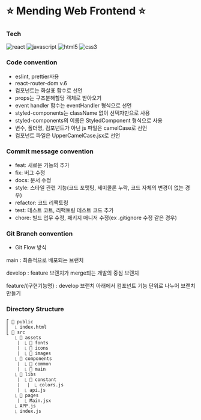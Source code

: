 # ⭐ Mending Web Frontend ⭐

### Tech
![react](https://img.shields.io/badge/-react-58c3ff?labelColor=white&logo=React)
![javascript](https://img.shields.io/badge/-javascript-ffd700?labelColor=white&logo=JavaScript)
![html5](https://img.shields.io/badge/-html5-fe765a?labelColor=white&logo=HTML5)
![css3](https://img.shields.io/badge/-css3-white?labelColor=blue&logo=CSS3)


### Code convention
- eslint, prettier사용
- react-router-dom v.6
- 컴포넌트는 화살표 함수로 선언
- props는 구조분해할당 객체로 받아오기
- event handler 함수는 eventHandler 형식으로 선언
- styled-components는 className 없이 선택자만으로 사용
- styled-components의 이름은 StyledComponent 형식으로 사용
- 변수, 폴더명, 컴포넌트가 아닌 js 파일은 camelCase로 선언
- 컴포넌트 파일은 UpperCamelCase.jsx로 선언


### Commit message convention
- feat: 새로운 기능의 추가  
- fix: 버그 수정
- docs: 문서 수정
- style: 스타일 관련 기능(코드 포맷팅, 세미콜론 누락, 코드 자체의 변경이 없는 경우)
- refactor: 코드 리팩토링
- test: 테스트 코트, 리팩토링 테스트 코드 추가
- chore: 빌드 업무 수정, 패키지 매니저 수정(ex .gitignore 수정 같은 경우)


### Git Branch convention
- Git Flow 방식

main : 최종적으로 배포되는 브랜치

develop : feature 브랜치가 merge되는 개발의 중심 브랜치

feature/{구현기능명} : develop 브랜치 아래에서 컴포넌트 기능 단위로 나누어 브랜치 만들기


### Directory Structure
```
⎡ 📁 public
⎜  ⎿ index.html
⎣ 📁 src
   ⎿ 📁 assets
   ⎹  ⎿ 📁 fonts
   ⎹  ⎿ 📁 icons
   ⎹  ⎿ 📁 images
   ⎿ 📁 components
   ⎹  ⎿ 📁 common
   ⎹  ⎿ 📁 main
   ⎿ 📁 libs
   ⎹  ⎿ 📁 constant
   ⎹  ⎹  ⎿ colors.js
   ⎹  ⎿ api.js
   ⎿ 📁 pages
   ⎹  ⎿ Main.jsx
   ⎿ APP.js
   ⎿ index.js
```


